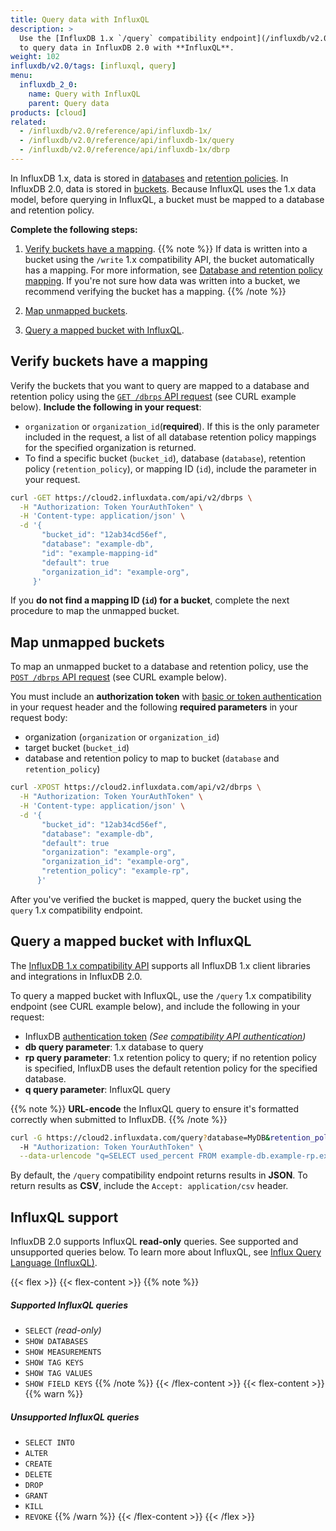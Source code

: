```yaml
---
title: Query data with InfluxQL
description: >
  Use the [InfluxDB 1.x `/query` compatibility endpoint](/influxdb/v2.0/reference/api/influxdb-1x/query)
  to query data in InfluxDB 2.0 with **InfluxQL**.
weight: 102
influxdb/v2.0/tags: [influxql, query]
menu:
  influxdb_2_0:
    name: Query with InfluxQL
    parent: Query data
products: [cloud]
related:
  - /influxdb/v2.0/reference/api/influxdb-1x/
  - /influxdb/v2.0/reference/api/influxdb-1x/query
  - /influxdb/v2.0/reference/api/influxdb-1x/dbrp
---
```


In InfluxDB 1.x, data is stored in [databases](/influxdb/v1.8/concepts/glossary/#database) and [retention policies](/influxdb/v1.8/concepts/glossary/#retention-policy-rp). In InfluxDB 2.0, data is stored in [buckets](/influxdb/v2.0/reference/glossary/#bucket). Because InfluxQL uses the 1.x data model, before querying in InfluxQL, a bucket must be mapped to a database and retention policy.

**Complete the following steps:**

1. [Verify buckets have a mapping](#verify-buckets-have-a-mapping).
{{% note %}}
If data is written into a bucket using the `/write` 1.x compatibility API, the bucket automatically has a mapping. For more information, see [Database and retention policy mapping](/influxdb/v2.0/reference/api/influxdb-1x/dbrp/).
If you're not sure how data was written into a bucket, we recommend verifying the bucket has a mapping.
{{% /note %}}

2. [Map unmapped buckets](#map-unmapped-buckets).
3. [Query a mapped bucket with InfluxQL](#query-a-mapped-bucket-with-influxql).

## Verify buckets have a mapping

Verify the buckets that you want to query are mapped to a database and retention policy using the [`GET /dbrps` API request](/influxdb/v2.0/api/#operation/GetDBRPs) (see CURL example below). **Include the following in your request**:

- `organization` or `organization_id`(**required**). If this is the only parameter included in the request, a list of all database retention policy mappings for the specified organization is returned.
- To find a specific bucket (`bucket_id`), database (`database`), retention policy (`retention_policy`), or mapping ID (`id`), include the parameter in your request.

```sh
curl -GET https://cloud2.influxdata.com/api/v2/dbrps \
  -H "Authorization: Token YourAuthToken" \
  -H 'Content-type: application/json' \
  -d '{
       "bucket_id": "12ab34cd56ef",
       "database": "example-db",
       "id": "example-mapping-id"
       "default": true
       "organization_id": "example-org",
     }'
```

If you **do not find a mapping ID (`id`) for a bucket**, complete the next procedure to map the unmapped bucket.

## Map unmapped buckets

To map an unmapped bucket to a database and retention policy, use the [`POST /dbrps` API request](/influxdb/v2.0/api/#operation/PostDBRP) (see CURL example below).

 You must include an **authorization token** with [basic or token authentication](/influxdb/v2.0/reference/api/influxdb-1x/#authentication) in your request header and the following **required parameters** in your request body:

 - organization (`organization` or `organization_id`)
 - target bucket (`bucket_id`)
 - database and retention policy to map to bucket (`database` and `retention_policy`)

```sh
curl -XPOST https://cloud2.influxdata.com/api/v2/dbrps \
  -H "Authorization: Token YourAuthToken" \
  -H 'Content-type: application/json' \
  -d '{
       "bucket_id": "12ab34cd56ef",
       "database": "example-db",
       "default": true
       "organization": "example-org",
       "organization_id": "example-org",
       "retention_policy": "example-rp",
      }'
```

After you've verified the bucket is mapped, query the bucket using the `query` 1.x compatibility endpoint.

## Query a mapped bucket with InfluxQL

The [InfluxDB 1.x compatibility API](/influxdb/v2.0/reference/api/influxdb-1x/) supports
all InfluxDB 1.x client libraries and integrations in InfluxDB 2.0.

To query a mapped bucket with InfluxQL, use the `/query` 1.x compatibility endpoint (see CURL example below), and include the following in your request:

- InfluxDB [authentication token](/influxdb/v2.0/security/tokens/)
  _(See [compatibility API authentication](/influxdb/v2.0/reference/api/influxdb-1x/#authentication))_
- **db query parameter**: 1.x database to query
- **rp query parameter**: 1.x retention policy to query; if no retention policy is specified, InfluxDB uses the default retention policy for the specified database.
- **q query parameter**: InfluxQL query

{{% note %}}
**URL-encode** the InfluxQL query to ensure it's formatted correctly when submitted to InfluxDB.
{{% /note %}}

```sh
curl -G https://cloud2.influxdata.com/query?database=MyDB&retention_policy=MyRP \
  -H "Authorization: Token YourAuthToken" \
  --data-urlencode "q=SELECT used_percent FROM example-db.example-rp.example-measurement WHERE host=host1"
```

By default, the `/query` compatibility endpoint returns results in **JSON**.
To return results as **CSV**, include the `Accept: application/csv` header.

## InfluxQL support

InfluxDB 2.0 supports InfluxQL **read-only** queries. See supported and unsupported queries below.
To learn more about InfluxQL, see [Influx Query Language (InfluxQL)](/influxdb/v1.8/query_language/).

{{< flex >}}
{{< flex-content >}}
{{% note %}}

##### Supported InfluxQL queries

- `SELECT` _(read-only)_
- `SHOW DATABASES`
- `SHOW MEASUREMENTS`
- `SHOW TAG KEYS`
- `SHOW TAG VALUES`
- `SHOW FIELD KEYS`
{{% /note %}}
{{< /flex-content >}}
{{< flex-content >}}
{{% warn %}}

##### Unsupported InfluxQL queries

- `SELECT INTO`
- `ALTER`
- `CREATE`
- `DELETE`
- `DROP`
- `GRANT`
- `KILL`
- `REVOKE`
{{% /warn %}}
{{< /flex-content >}}
{{< /flex >}}
